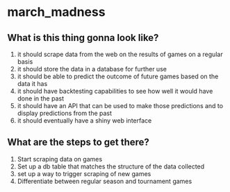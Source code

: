 # march_madness

## What is this thing gonna look like?
1. it should scrape data from the web on the results of games on a regular basis
2. it should store the data in a database for further use
3. it should be able to predict the outcome of future games based on the data it has
4. it should have backtesting capabilities to see how well it would have done in the past
5. it should have an API that can be used to make those predictions and to display predictions from the past
6. it should eventually have a shiny web interface

## What are the steps to get there?
1. Start scraping data on games
2. Set up a db table that matches the structure of the data collected
3. set up a way to trigger scraping of new games
4. Differentiate between regular season and tournament games
